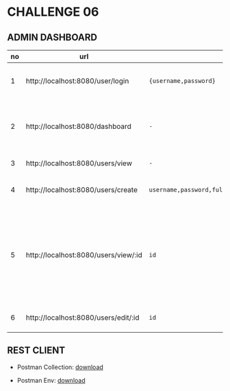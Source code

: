 # CHALLENGE 06

## ADMIN DASHBOARD

| no  | url                                  | body                                                 | ket                                                                                     |
| --- | ------------------------------------ | ---------------------------------------------------- | --------------------------------------------------------------------------------------- |
| 1   | http://localhost:8080/user/login     | `{username,password}`                                | username: **admin** <br> password: **admin**                                            |
| 2   | http://localhost:8080/dashboard      | `-`                                                  | login required !, total users, total game played                                        |
| 3   | http://localhost:8080/users/view     | `-`                                                  | list of users                                                                           |
| 4   | http://localhost:8080/users/create   | `username,password,fullname,email,imgUrl,age,gender` | `username, password` are required!                                                      |
| 5   | http://localhost:8080/users/view/:id | `id`                                                 | `id` or userId is required!, <br> edit button, delete user, delete biodata user is here |
| 6   | http://localhost:8080/users/edit/:id | `id`                                                 | `id` or userId is required!                                                             |

## REST CLIENT

- Postman Collection: [download](./file-pendukung/challenge-ch06.postman_collection.json)

- Postman Env: [download](./file-pendukung/ch-06-env.postman_environment.json)
